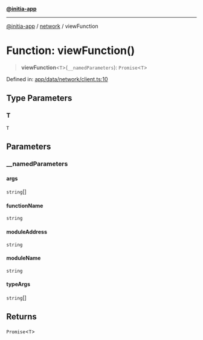 [**@initia-app**](../../data.md)

***

[@initia-app](../../data.md) / [network](../data.md) / viewFunction

# Function: viewFunction()

> **viewFunction**\<`T`\>(`__namedParameters`): `Promise`\<`T`\>

Defined in: [app/data/network/client.ts:10](https://github.com/hanwong/app-v2/blob/087f9ea496ced31d9a3b187baa11cd5456705527/app/data/network/client.ts#L10)

## Type Parameters

### T

`T`

## Parameters

### \_\_namedParameters

#### args

`string`[]

#### functionName

`string`

#### moduleAddress

`string`

#### moduleName

`string`

#### typeArgs

`string`[]

## Returns

`Promise`\<`T`\>
